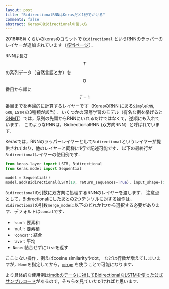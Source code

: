```yaml
---
layout: post
title: "BidirectionalRNNはKerasだと1行でかける"
comments: false
abstract: KerasのBidirectionalの使い方
---
```


2016年8月くらいのkerasのコミットで `Bidirectional` というRNNのラッパーのレイヤーが追加されています（[該当ページ](https://keras.io/layers/wrappers/#bidirectional)）．


RNNは長さ $$T$$ の系列データ（自然言語とか）を $$0$$ 番目から順に $$T-1$$ 番目までを再帰的に計算するレイヤーです（Kerasの[RNN](https://keras.io/layers/recurrent/) にある`SimpleRNN`, `GRU`, `LSTM` の3種類が該当）．
いくつかの深層学習のモデル（有名な例を挙げると[GNMT](https://arxiv.org/abs/1609.08144)）では，系列の先頭からRNNにいれるだけではなくて，逆順にも入れています．
このようなRNNは，BidirectionalRNN (双方向RNN）と呼ばれています．

Kerasでは，RNNのラッパーレイヤーとして`Bidirectional`というレイヤーが提供されており，他のレイヤーと同様に1行で記述可能です．
以下の最終行が`Bidirectional`レイヤーの使用例です．


``` python
from keras.layer import LSTM, Bidirectional
from keras.model import Sequential

model = Sequential()
model.add(Bidirectional(LSTM(10, return_sequences=True), input_shape=(5, 10)))
```

`Bidirectional`の引数に双方向に処理するRNNのレイヤーを渡します．
注意点として，Bidirectionalにしたあとの2つテンソルに対する操作は，
`Bidirectional`の引数`merge_mode`に以下のどれか1つから選択する必要があります．デフォルトは`concat`です．

- `'sum'`: 要素和
- `'mul'`: 要素積
- `'concat'`: 結合
- `'ave'`: 平均
- `None`: 結合せずに`list`を返す

ここにない操作，例えばcosine similarityやdot，
などは行数が増えてしまいますが，`None`を指定してから，[`merge`](https://github.com/fchollet/keras/blob/f573a86b42e49754386e536358e08e861d40d24c/keras/engine/topology.py#L1617) を使うことで可能になります．

より具体的な使用例は[imdbのデータに対してBidirectionalなLSTMを使った公式サンプルコード](https://github.com/fchollet/keras/blob/master/examples/imdb_bidirectional_lstm.py)があるので，そちらを見ていただければと思います．
